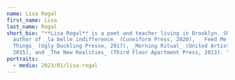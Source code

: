 ```yaml
---
name: Lisa Rogal
first_name: Lisa
last_name: Rogal
short_bio: "**Lisa Rogal** is a poet and teacher living in Brooklyn. She is the
  author of _la belle indifference_ (Cuneiform Press, 2020), _ Feed Me Weird
  Things_ (Ugly Duckling Presse, 2017), _Morning Ritual_ (United Artists Books,
  2015), and _The New Realities_ (Third Floor Apartment Press, 2013). "
portraits:
  - media: 2023/01/lisa-rogal
---
```


